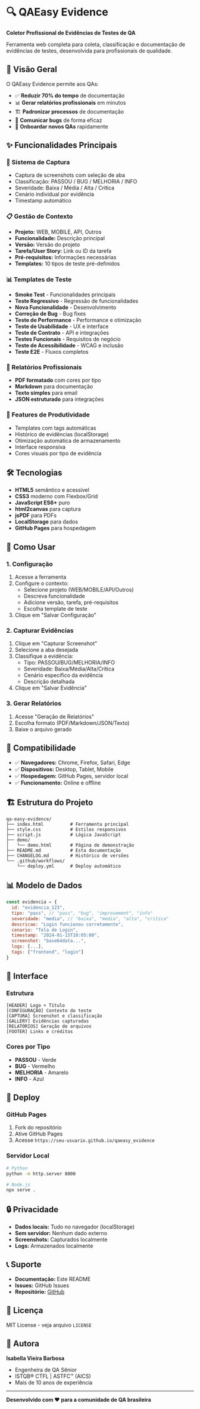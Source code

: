 # 🔍 QAEasy Evidence

**Coletor Profissional de Evidências de Testes de QA**

Ferramenta web completa para coleta, classificação e documentação de evidências de testes, desenvolvida para profissionais de qualidade.

## 🎯 Visão Geral

O QAEasy Evidence permite aos QAs:

- ✅ **Reduzir 70% do tempo** de documentação
- 📊 **Gerar relatórios profissionais** em minutos
- 🏗️ **Padronizar processos** de documentação
- 💬 **Comunicar bugs** de forma eficaz
- 🚀 **Onboardar novos QAs** rapidamente

## ✨ Funcionalidades Principais

### 📸 Sistema de Captura
- Captura de screenshots com seleção de aba
- Classificação: PASSOU / BUG / MELHORIA / INFO
- Severidade: Baixa / Média / Alta / Crítica
- Cenário individual por evidência
- Timestamp automático

### 📋 Gestão de Contexto
- **Projeto:** WEB, MOBILE, API, Outros
- **Funcionalidade:** Descrição principal
- **Versão:** Versão do projeto
- **Tarefa/User Story:** Link ou ID da tarefa
- **Pré-requisitos:** Informações necessárias
- **Templates:** 10 tipos de teste pré-definidos

### 📊 Templates de Teste
- **Smoke Test** - Funcionalidades principais
- **Teste Regressivo** - Regressão de funcionalidades
- **Nova Funcionalidade** - Desenvolvimento
- **Correção de Bug** - Bug fixes
- **Teste de Performance** - Performance e otimização
- **Teste de Usabilidade** - UX e interface
- **Teste de Contrato** - API e integrações
- **Testes Funcionais** - Requisitos de negócio
- **Teste de Acessibilidade** - WCAG e inclusão
- **Teste E2E** - Fluxos completos

### 📄 Relatórios Profissionais
- **PDF formatado** com cores por tipo
- **Markdown** para documentação
- **Texto simples** para email
- **JSON estruturado** para integrações

### 🚀 Features de Produtividade
- Templates com tags automáticas
- Histórico de evidências (localStorage)
- Otimização automática de armazenamento
- Interface responsiva
- Cores visuais por tipo de evidência

## 🛠️ Tecnologias

- **HTML5** semântico e acessível
- **CSS3** moderno com Flexbox/Grid
- **JavaScript ES6+** puro
- **html2canvas** para captura
- **jsPDF** para PDFs
- **LocalStorage** para dados
- **GitHub Pages** para hospedagem

## 🚀 Como Usar

### 1. Configuração
1. Acesse a ferramenta
2. Configure o contexto:
   - Selecione projeto (WEB/MOBILE/API/Outros)
   - Descreva funcionalidade
   - Adicione versão, tarefa, pré-requisitos
   - Escolha template de teste
3. Clique em "Salvar Configuração"

### 2. Capturar Evidências
1. Clique em "Capturar Screenshot"
2. Selecione a aba desejada
3. Classifique a evidência:
   - Tipo: PASSOU/BUG/MELHORIA/INFO
   - Severidade: Baixa/Média/Alta/Crítica
   - Cenário específico da evidência
   - Descrição detalhada
4. Clique em "Salvar Evidência"

### 3. Gerar Relatórios
1. Acesse "Geração de Relatórios"
2. Escolha formato (PDF/Markdown/JSON/Texto)
3. Baixe o arquivo gerado

## 📱 Compatibilidade

- ✅ **Navegadores:** Chrome, Firefox, Safari, Edge
- ✅ **Dispositivos:** Desktop, Tablet, Mobile
- ✅ **Hospedagem:** GitHub Pages, servidor local
- ✅ **Funcionamento:** Online e offline

## 🏗️ Estrutura do Projeto

```
qa-easy-evidence/
├── index.html          # Ferramenta principal
├── style.css           # Estilos responsivos
├── script.js           # Lógica JavaScript
├── demo/
│   └── demo.html       # Página de demonstração
├── README.md           # Esta documentação
├── CHANGELOG.md        # Histórico de versões
└── .github/workflows/
    └── deploy.yml      # Deploy automático
```

## 📊 Modelo de Dados

```javascript
const evidencia = {
  id: "evidencia_123",
  tipo: "pass", // "pass", "bug", "improvement", "info"
  severidade: "media", // "baixa", "media", "alta", "critica"
  descricao: "Login funcionou corretamente",
  cenario: "Tela de Login",
  timestamp: "2024-01-15T10:05:00",
  screenshot: "base64data...",
  logs: [...],
  tags: ["frontend", "login"]
}
```

## 🎨 Interface

### Estrutura
```
[HEADER] Logo + Título
[CONFIGURAÇÃO] Contexto do teste
[CAPTURA] Screenshot e classificação
[GALLERY] Evidências capturadas
[RELATÓRIOS] Geração de arquivos
[FOOTER] Links e créditos
```

### Cores por Tipo
- **PASSOU** - Verde
- **BUG** - Vermelho
- **MELHORIA** - Amarelo
- **INFO** - Azul

## 🔧 Deploy

### GitHub Pages
1. Fork do repositório
2. Ative GitHub Pages
3. Acesse `https://seu-usuario.github.io/qaeasy_evidence`

### Servidor Local
```bash
# Python
python -m http.server 8000

# Node.js
npx serve .
```

## 🔒 Privacidade

- **Dados locais:** Tudo no navegador (localStorage)
- **Sem servidor:** Nenhum dado externo
- **Screenshots:** Capturados localmente
- **Logs:** Armazenados localmente

## 📞 Suporte

- **Documentação:** Este README
- **Issues:** GitHub Issues
- **Repositório:** [GitHub](https://github.com/Bella5900g/qaeasy_evidence)

## 📄 Licença

MIT License - veja arquivo `LICENSE`

## 👥 Autora

**Isabella Vieira Barbosa**
- Engenheira de QA Sênior
- ISTQB® CTFL | ASTFC™ (AICS)
- Mais de 10 anos de experiência

---

**Desenvolvido com ❤️ para a comunidade de QA brasileira**